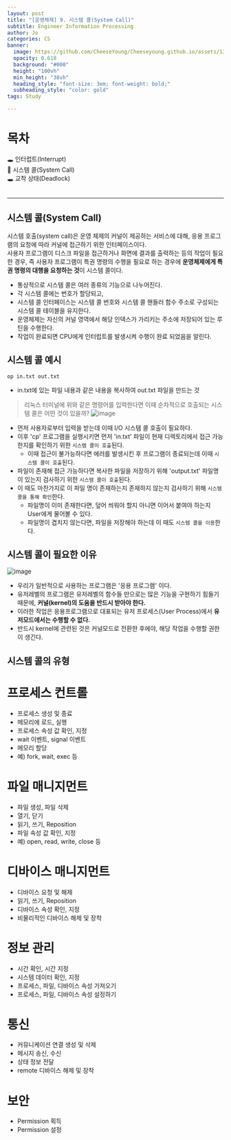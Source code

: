 ```yaml
---
layout: post
title: "[운영체제] 9. 시스템 콜(System Call)"
subtitle: Engineer Information Processing
author: Jo
categories: CS
banner:
  image: https://github.com/CheeseYoung/Cheeseyoung.github.io/assets/132384527/31fcc9aa-db87-45d3-b93f-fa4b918a075e
  opacity: 0.618
  background: "#000"
  height: "100vh"
  min_height: "38vh"
  heading_style: "font-size: 3em; font-weight: bold;"
  subheading_style: "color: gold"
tags: Study

---
```


# 목차
🕳 인터럽트(Interrupt) <br>
📌 시스템 콜(System Call) <br>
🕳 교착 상태(Deadlock) <br>
<br>
<hr>


## 시스템 콜(System Call)
시스템 호출(system call)은 운영 체제의 커널이 제공하는 서비스에 대해, 응용 프로그램의 요청에 따라 커널에 접근하기 위한 인터페이스이다.
<br>
사용자 프로그램이 디스크 파일을 접근하거나 화면에 결과를 출력하는 등의 작업이 필요한 경우,
즉 사용자 프로그램이 특권 명령의 수행을 필요로 하는 경우에 **운영체제에게 특권 명령의 대행을 요청하는 것**이 시스템 콜이다.
<br>
- 통상적으로 시스템 콜은 여러 종류의 기능으로 나누어진다.
- 각 시스템 콜에는 번호가 할당되고,
- 시스템 콜 인터페이스는 시스템 콜 번호와 시스템 콜 핸들러 함수 주소로 구성되는 시스템 콜 테이블을 유지한다.
- 운영체제는 자신의 커널 영역에서 해당 인덱스가 가리키는 주소에 저장되어 있는 루틴을 수행한다.
- 작업이 완료되면 CPU에게 인터럽트를 발생시켜 수행이 완료 되었음을 알린다.

## 시스템 콜 예시
```
op in.txt out.txt
```
- in.txt에 있는 파일 내용과 같은 내용을 복사하여 out.txt 파일을 만드는 것
> 리눅스 터미널에 위와 같은 명령어를 입력한다면 이때 순차적으로 호출되는 시스템 콜은 어떤 것이 있을까?
![image](https://github.com/CheeseYoung/Cheeseyoung.github.io/assets/132384527/31fcc9aa-db87-45d3-b93f-fa4b918a075e)
- 먼저 사용자로부터 입력을 받는데 이때 I/O 시스템 콜 호출이 필요하다.
- 이후 'cp' 프로그램을 실행시키면 먼저 'in.txt' 파일이 현재 디렉토리에서 접근 가능한지를 확인하기 위한 ``시스템 콜이 호출``된다.
  - 이때 접근이 불가능하다면 에러를 발생시킨 후 프로그램이 종료되는데 이때 ``시스템 콜이 호출``된다.
- 파일이 존재해 접근 가능하다면 복사한 파일을 저장하기 위해 'output.txt' 파일명이 있는지 검사하기 위한 ``시스템 콜이 호출``된다.
- 이 때도 마찬가지로 이 파일 명이 존재하는지 존재하지 않는지 검사하기 위해 ``시스템 콜을 통해 확인``한다.
  - 파일명이 이미 존재한다면, 덮어 씌워야 할지 아니면 이어서 붙여야 하는지 User에게 물어볼 수 있다.
  - 파일명이 겹치지 않는다면, 파일을 저장해야 하는데 이 때도 ``시스템 콜을 이용``한다.

## 시스템 콜이 필요한 이유
![image](https://github.com/CheeseYoung/Cheeseyoung.github.io/assets/132384527/87fa3f83-40cf-4ae8-9889-b246c0ade4fa)
- 우리가 일반적으로 사용하는 프로그램은 '응용 프로그램' 이다. 
- 유저레벨의 프로그램은 유저레벨의 함수들 만으로는 많은 기능을 구현하기 힘들기 때문에, **커널(kernel)의 도움을 반드시 받아야 한다.**
- 이러한 작업은 응용프로그램으로 대표되는 유저 프로세스(User Process)에서 **유저모드에서는 수행할 수 없다.** 
- 반드시 kernel에 관련된 것은 커널모드로 전환한 후에야, 해당 작업을 수행할 권한이 생긴다.

## 시스템 콜의 유형
# 프로세스 컨트롤
- 프로세스 생성 및 종료
- 메모리에 로드, 실행
- 프로세스 속성 값 확인, 지정
- wait 이벤트, signal 이벤트
- 메모리 할당
- 예) fork, wait, exec 등

# 파일 매니지먼트
- 파일 생성, 파일 삭제
- 열기, 닫기
- 읽기, 쓰기, Reposition
- 파일 속성 값 확인, 지정
- 예) open, read, write, close 등

# 디바이스 매니지먼트
- 디바이스 요청 및 해제
- 읽기, 쓰기, Reposition
- 디바이스 속성 확인, 지정
- 비물리적인 디바이스 해제 및 장착

# 정보 관리
- 시간 확인, 시간 지정
- 시스템 데이터 확인, 지정
- 프로세스, 파일, 디바이스 속성 가져오기
- 프로세스, 파일, 디바이스 속성 설정하기

# 통신
- 커뮤니케이션 연결 생성 및 삭제
- 메시지 송신, 수신
- 상태 정보 전달
- remote 디바이스 해제 및 장착

# 보안
- Permission 획득
- Permission 설정















